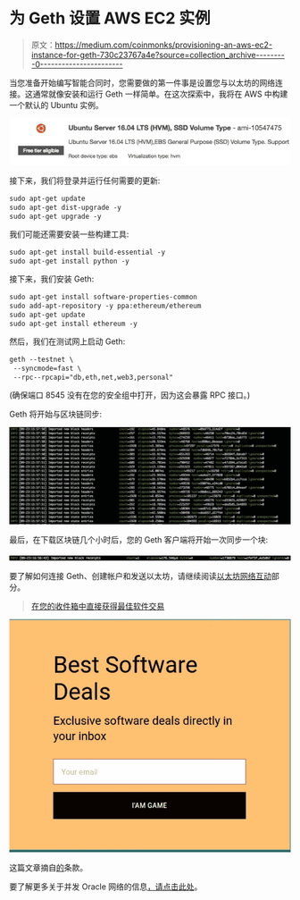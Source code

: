 # 为 Geth 设置 AWS EC2 实例

> 原文：<https://medium.com/coinmonks/provisioning-an-aws-ec2-instance-for-geth-730c23767a4e?source=collection_archive---------0----------------------->

当您准备开始编写智能合同时，您需要做的第一件事是设置您与以太坊的网络连接。这通常就像安装和运行 Geth 一样简单。在这次探索中，我将在 AWS 中构建一个默认的 Ubuntu 实例。

![](img/aca7aa1f86fe462af05c5649606e6ff7.png)

接下来，我们将登录并运行任何需要的更新:

```
sudo apt-get update 
sudo apt-get dist-upgrade -y 
sudo apt-get upgrade -y
```

我们可能还需要安装一些构建工具:

```
sudo apt-get install build-essential -y
sudo apt-get install python -y
```

接下来，我们安装 Geth:

```
sudo apt-get install software-properties-common 
sudo add-apt-repository -y ppa:ethereum/ethereum 
sudo apt-get update 
sudo apt-get install ethereum -y
```

然后，我们在测试网上启动 Geth:

```
geth --testnet \
 --syncmode=fast \
 --rpc--rpcapi="db,eth,net,web3,personal"
```

(确保端口 8545 没有在您的安全组中打开，因为这会暴露 RPC 接口。)

Geth 将开始与区块链同步:

![](img/be63d261e02d966418e74834f0041fed.png)

最后，在下载区块链几个小时后，您的 Geth 客户端将开始一次同步一个块:

![](img/0da87384001d9f0317e247c7213338f9.png)

要了解如何连接 Geth、创建帐户和发送以太坊，请继续阅读[以太坊网络互动](https://concurrence.io/exploration/ethereuminteraction/)部分。

> [在您的收件箱中直接获得最佳软件交易](https://coincodecap.com/?utm_source=coinmonks)

[![](img/7c0b3dfdcbfea594cc0ae7d4f9bf6fcb.png)](https://coincodecap.com/?utm_source=coinmonks)

这篇文章摘自[的](https://concurrence.io/exploration/provisioning/)条款。

要了解更多关于并发 Oracle 网络的信息[，请点击此处](https://concurrence.io)。